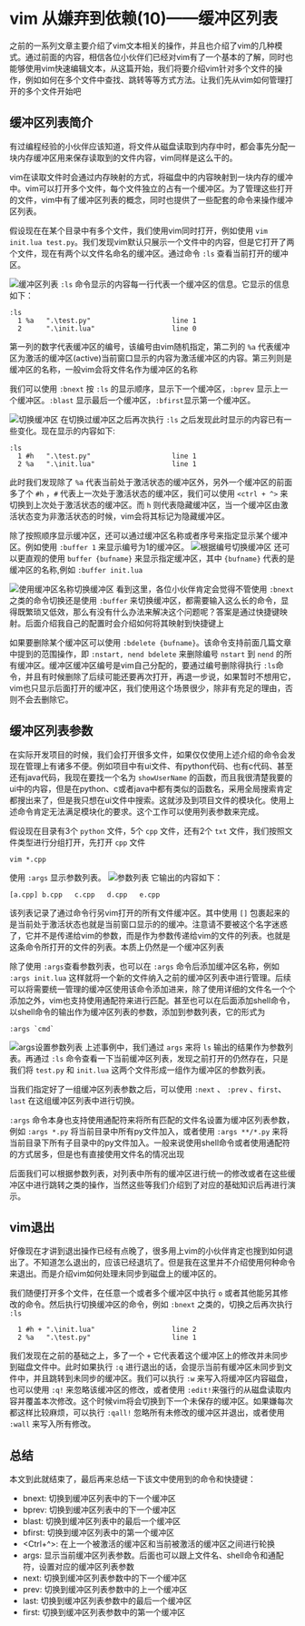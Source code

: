 # vim 从嫌弃到依赖(10)——缓冲区列表


之前的一系列文章主要介绍了vim文本相关的操作，并且也介绍了vim的几种模式。通过前面的内容，相信各位小伙伴们已经对vim有了一个基本的了解，同时也能够使用vim快速编辑文本，从这篇开始，我们将要介绍vim针对多个文件的操作，例如如何在多个文件中查找、跳转等等方式方法。让我们先从vim如何管理打开的多个文件开始吧

## 缓冲区列表简介

有过编程经验的小伙伴应该知道，将文件从磁盘读取到内存中时，都会事先分配一块内存缓冲区用来保存读取到的文件内容，vim同样是这么干的。

vim在读取文件时会通过内存映射的方式，将磁盘中的内容映射到一块内存的缓冲中。vim可以打开多个文件，每个文件独立的占有一个缓冲区。为了管理这些打开的文件，vim中有了缓冲区列表的概念，同时也提供了一些配套的命令来操作缓冲区列表。

假设现在在某个目录中有多个文件，我们使用vim同时打开，例如使用 `vim init.lua test.py`。我们发现vim默认只展示一个文件中的内容，但是它打开了两个文件，现在有两个以文件名命名的缓冲区。通过命令 `:ls` 查看当前打开的缓冲区。

![缓冲区列表](https://img-blog.csdnimg.cn/8fd441097dd345c9b83487f8977575c8.gif#pic_center)
`:ls` 命令显示的内容每一行代表一个缓冲区的信息。它显示的信息如下：

```text
:ls
  1 %a   ".\test.py"                    line 1
  2      ".\init.lua"                   line 0
```

第一列的数字代表缓冲区的编号，该编号由vim随机指定，第二列的 `%a` 代表缓冲区为激活的缓冲区(active)当前窗口显示的内容为激活缓冲区的内容。第三列则是缓冲区的名称，一般vim会将文件名作为缓冲区的名称

我们可以使用 `:bnext` 按 `:ls` 的显示顺序，显示下一个缓冲区，`:bprev` 显示上一个缓冲区。`:blast` 显示最后一个缓冲区，`:bfirst`显示第一个缓冲区。

![切换缓冲区](https://img-blog.csdnimg.cn/338cebf5ef4c4a888439aea93f14223e.gif#pic_center)
在切换过缓冲区之后再次执行 `:ls` 之后发现此时显示的内容已有一些变化。现在显示的内容如下:

```text
:ls
  1 #h   ".\test.py"                    line 1
  2 %a   ".\init.lua"                   line 1
```

此时我们发现除了 `%a` 代表当前处于激活状态的缓冲区外，另外一个缓冲区的前面多了个 `#h` ，`#` 代表上一次处于激活状态的缓冲区，我们可以使用 `<ctrl + ^>` 来切换到上次处于激活状态的缓冲区。而 `h` 则代表隐藏缓冲区，当一个缓冲区由激活状态变为非激活状态的时候，vim会将其标记为隐藏缓冲区。

除了按照顺序显示缓冲区，还可以通过缓冲区名称或者序号来指定显示某个缓冲区。例如使用 `:buffer 1` 来显示编号为1的缓冲区。
![根据编号切换缓冲区](https://img-blog.csdnimg.cn/6e7d3f3885a64c00b656229ffd6d1711.gif#pic_center)
还可以更直观的使用 `buffer {bufname}` 来显示指定缓冲区，其中 `{bufname}` 代表的是缓冲区的名称,例如 `:buffer init.lua`

![使用缓冲区名称切换缓冲区](https://img-blog.csdnimg.cn/158a920f151b420e92f5ec07c7f2b9b7.gif#pic_center)
看到这里，各位小伙伴肯定会觉得不管使用 `:bnext` 之类的命令切换还是使用 `:buffer` 来切换缓冲区，都需要输入这么长的命令，显得既繁琐又低效，那么有没有什么办法来解决这个问题呢？答案是通过快捷键映射。后面介绍我自己的配置时会介绍如何将其映射到快捷键上

如果要删除某个缓冲区可以使用 `:bdelete {bufname}`。该命令支持前面几篇文章中提到的范围操作，即 `:nstart, nend bdelete` 来删除编号 `nstart` 到 `nend` 的所有缓冲区。缓冲区缓冲区编号是vim自己分配的，要通过编号删除得执行 `:ls`命令，并且有时候删除了后续可能还要再次打开，再退一步说，如果暂时不想用它，vim也只显示后面打开的缓冲区，我们使用这个场景很少，除非有充足的理由，否则不会去删除它。

## 缓冲区列表参数

在实际开发项目的时候，我们会打开很多文件，如果仅仅使用上述介绍的命令会发现在管理上有诸多不便。例如项目中有ui文件、有python代码、也有c代码、甚至还有java代码，我现在要找一个名为 `showUserName` 的函数，而且我很清楚我要的ui中的内容，但是在python、c或者java中都有类似的函数名，采用全局搜索肯定都搜出来了，但是我只想在ui文件中搜索。这就涉及到项目文件的模块化。使用上述命令肯定无法满足模块化的要求。这个工作可以使用列表参数来完成。

假设现在目录有3个 `python` 文件，5个 `cpp` 文件，还有2个 `txt` 文件，我们按照文件类型进行分组打开，先打开 `cpp` 文件

```shell
vim *.cpp
```

使用 `:args` 显示参数列表。
![参数列表](https://img-blog.csdnimg.cn/2f3005b56c6a47179b982aaab4b60f5e.gif#pic_center)
它输出的内容如下：

```text
[a.cpp] b.cpp   c.cpp   d.cpp   e.cpp
```

该列表记录了通过命令行另vim打开的所有文件缓冲区。其中使用 `[]` 包裹起来的是当前处于激活状态也就是当前窗口显示的的缓冲。注意请不要被这个名字迷惑了，它并不是传递给vim的参数，而是作为参数传递给vim的文件的列表。也就是这条命令所打开的文件的列表。本质上仍然是一个缓冲区列表

除了使用 `:args`查看参数列表，也可以在 `:args` 命令后添加缓冲区名称，例如 `:args init.lua` 这样就将一个新的文件纳入之前的缓冲区列表中进行管理。后续可以将需要统一管理的缓冲区使用该命令添加进来，除了使用详细的文件名一个个添加之外，vim也支持使用通配符来进行匹配。甚至也可以在后面添加shell命令，以shell命令的输出作为缓冲区列表的参数，添加到参数列表，它的形式为

```shell
:args `cmd`
```

![args设置参数列表](https://img-blog.csdnimg.cn/83811ae1b4a84edcba12226b5ec7dea4.gif#pic_center)
上述事例中，我们通过 `args` 来将 `ls` 输出的结果作为参数列表。再通过 `:ls` 命令查看一下当前缓冲区列表，发现之前打开的仍然存在，只是我们将 `test.py` 和 `init.lua` 这两个文件形成一组作为缓冲区的参数列表。

当我们指定好了一组缓冲区列表参数之后，可以使用 `:next` 、 `:prev` 、`first`、`last` 在这组缓冲区列表中进行切换。

`:args` 命令本身也支持使用通配符来将所有匹配的文件名设置为缓冲区列表参数，例如 `:args *.py` 将当前目录中所有py文件加入，或者使用 `:args **/*.py` 来将当前目录下所有子目录中的py文件加入。一般来说使用shell命令或者使用通配符的方式居多，但是也有直接使用文件名的情况出现

后面我们可以根据参数列表，对列表中所有的缓冲区进行统一的修改或者在这些缓冲区中进行跳转之类的操作，当然这些等我们介绍到了对应的基础知识后再进行演示。

## vim退出

好像现在才讲到退出操作已经有点晚了，很多用上vim的小伙伴肯定也搜到如何退出了。不知道怎么退出的，应该已经退坑了。但是我在这里并不介绍使用何种命令来退出。而是介绍vim如何处理未同步到磁盘上的缓冲区的。

我们随便打开多个文件，在任意一个或者多个缓冲区中执行 `o` 或者其他能另其修改的命令。然后执行切换缓冲区的命令，例如 `:bnext` 之类的，切换之后再次执行 `:ls`

```text
  1 #h + ".\init.lua"                   line 2
  2 %a   ".\test.py"                    line 1
```

我们发现在之前的基础之上，多了一个 `+` 它代表着这个缓冲区上的修改并未同步到磁盘文件中。此时如果执行 `:q` 进行退出的话，会提示当前有缓冲区未同步到文件中，并且跳转到未同步的缓冲区。我们可以执行 `:w` 来写入将缓冲区内容磁盘，也可以使用 `:q!` 来忽略该缓冲区的修改，或者使用 `:edit!`来强行的从磁盘读取内容并覆盖本次修改。这个时候vim将会切换到下一个未保存的缓冲区。如果嫌每次都这样比较麻烦，可以执行 `:qall!` 忽略所有未修改的缓冲区并退出，或者使用 `:wall` 来写入所有修改。

## 总结

本文到此就结束了，最后再来总结一下该文中使用到的命令和快捷键：

- bnext: 切换到缓冲区列表中的下一个缓冲区
- bprev: 切换到缓冲区列表中的下一个缓冲区
- blast: 切换到缓冲区列表中的最后一个缓冲区
- bfirst: 切换到缓冲区列表中的第一个缓冲区
- <Ctrl+^>: 在上一个被激活的缓冲区和当前被激活的缓冲区之间进行轮换
- args: 显示当前缓冲区列表参数。后面也可以跟上文件名、shell命令和通配符，设置对应的缓冲区列表参数
- next: 切换到缓冲区列表参数中的下一个缓冲区
- prev: 切换到缓冲区列表参数中的上一个缓冲区
- last: 切换到缓冲区列表参数中的最后一个缓冲区
- first: 切换到缓冲区列表参数中的第一个缓冲区
